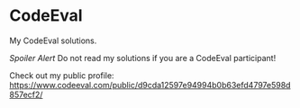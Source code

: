 CodeEval
========

My CodeEval solutions.

*Spoiler Alert*
Do not read my solutions if you are a CodeEval participant!

Check out my public profile: https://www.codeeval.com/public/d9cda12597e94994b0b63efd4797e598d857ecf2/
